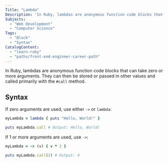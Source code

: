 ```yaml
---
Title: "Lambda"
Description: 'In Ruby, lambdas are anonymous function code blocks that can take zero or more arguments. They can then be stored or passed in other values and called primarily with the #call method. If zero arguments are used, use either -> or lambda: rb myLambda = lambda { puts "Hello, World!" } puts myLambda.call # Output: Hello, World!  If 1 or more arguments are used, use ->:'
Subjects:
  - "Web Development"
  - "Computer Science"
Tags:
  - "Block"
  - "Syntax"
CatalogContent:
  - "learn-ruby"
  - "paths/front-end-engineer-career-path"
---
```


In Ruby, lambdas are anonymous function code blocks that can take zero or more arguments. They can then be stored or passed in other values and called primarily with the `#call` method.

## Syntax

If zero arguments are used, use either `->` or `lambda`:

```rb
myLambda = lambda { puts "Hello, World!" }

puts myLambda.call # Output: Hello, World!
```

If 1 or more arguments are used, use `->`:

```rb
myLambda = -> (v) { v * 2 }

puts myLambda.call(2) # Output: 4
```
